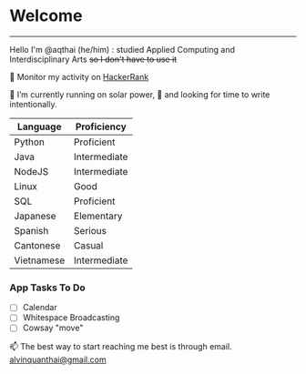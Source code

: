 # Welcome
---
Hello I'm @aqthai (he/him)
: studied Applied Computing and Interdisciplinary Arts
~~so I don't have to use it~~

👀 Monitor my activity on
[HackerRank](https://www.hackerrank.com/alvinquanthai)

🌱 I’m currently running on solar power,
💞️ and looking for time to write intentionally.

| Language | Proficiency |
| ----------- | ----------- |
| Python | Proficient |
| Java | Intermediate |
| NodeJS | Intermediate |
| Linux | Good |
| SQL | Proficient |
| Japanese | Elementary |
| Spanish | Serious |
| Cantonese | Casual |
| Vietnamese | Intermediate |

### App Tasks To Do
- [ ] Calendar
- [ ] Whitespace Broadcasting
- [ ] Cowsay "move"

📫 The best way to start reaching me best is through email. alvinquanthai@gmail.com

<!---
aqthai/aqthai is a ✨ special ✨ repository because its `README.md` (this file) appears on your GitHub profile.
You can click the Preview link to take a look at your changes.
--->
